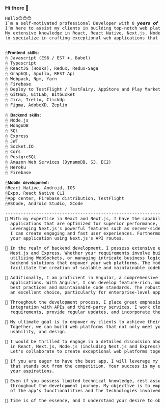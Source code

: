 ### Hi there 👋

<pre>
Hello😊😊😊
I`m a self-motivated professional Developer with 8 𝙮𝙚𝙖𝙧𝙨 𝙤𝙛 𝙚𝙭𝙥𝙚𝙧𝙞𝙚𝙣𝙘𝙚.
I’m here to assist my clients in building top-notch web platforms, enabling them to create outstanding solutions . 
My extensive knowledge in React, React Native, Next.js, Node.js (including Nest.js and Express) allows me 
to specialize in crafting exceptional web applications that provide superior user experiences.
-----------------------------------------------------------------------------------------------------------

🖱𝗙𝗿𝗼𝗻𝘁𝗲𝗻𝗱 𝘀𝗸𝗶𝗹𝗹𝘀:
🖱 Javascript (ES6 / ES7 +, Babel)
🖱 Typescript
🖱 ReactJS (Hooks), Redux, Redux-Saga
🖱 GraphQL, Apollo, REST Api
🖱 Webpack, Npm, Yarn
🖱 Firebase
🖱 Deploy to TestFlight / TestFairy, AppStore and Play Market
🖱 GitHub, GitLab, Bitbucket
🖱 Jira, Trello, ClickUp
🖱 Figma, AdobeXD, Zeplin

🖱 𝗕𝗮𝗰𝗸𝗲𝗻𝗱 𝘀𝗸𝗶𝗹𝗹𝘀:
🖱 Node.js
🖱 MongoDB
🖱 SQL
🖱 Express
🖱 JWT
🖱 Socket.IO
🖱 Cors
🖱 PostgreSQL
🖱 Amazon Web Services (DynamoDB, S3, EC2)
🖱 Heroku
🖱 Firebase

🖱𝗠𝗼𝗯𝗶𝗹𝗲 𝗱𝗲𝘃𝗲𝗹𝗼𝗽𝗺𝗲𝗻𝘁:
🖱React Native, Android, IOS
🖱Expo, React Native CLI
🖱App center, Firebase distribution, TestFlight
🖱VSCode, Android Studio, XCode

-----------------------------------------------------------------------------------------------------------
🚀 With my expertise in React and Next.js, I have the capability to develop dynamic and server-side rendered web 
  applications that are optimized for superior performance, search engine optimization (SEO), and scalability. 
  Leveraging Next.js's powerful features such as server-side rendering, automatic code splitting, and built-in routing, 
  I can create engaging and fast user experiences. Furthermore, I can seamlessly integrate backend functionality into 
  your application using Next.js's API routes.

🚀 In the realm of backend development, I possess extensive experience working with Node.js and its frameworks including 
  Nest.js and Express. Whether your requirements involve building robust RESTful APIs, developing real-time applications 
  utilizing WebSockets, or managing intricate business logic on the server-side, I can provide reliable and efficient 
  backend solutions that empower your web platforms. The modular architecture and TypeScript support offered by Nest.js 
  facilitate the creation of scalable and maintainable codebases.

🚀 Additionally, I am proficient in Angular, a comprehensive framework designed for constructing large-scale web 
  applications. With Angular, I can develop feature-rich, modular, and scalable applications that adhere to industry 
  best practices and maintainable code standards. The robust tooling and extensive ecosystem surrounding Angular make it 
  an excellent choice, particularly for enterprise-level applications.

🚀 Throughout the development process, I place great emphasis on clean code, intuitive user interfaces, and seamless 
  integration with APIs and third-party services. I work closely with my clients to fully comprehend their unique 
  requirements, provide regular updates, and incorporate their feedback at every stage of development.

🚀 My ultimate goal is to empower my clients to achieve their vision and succeed in their digital endeavors. 
  Together, we can build web platforms that not only meet your expectations but surpass them in terms of functionality, 
  usability, and design.

🚀 I would be thrilled to engage in a detailed discussion about your project requirements and showcase how my expertise 
  in React, Next.js, Node.js (including Nest.js and Express), and Angular can contribute to your success. 
  Let's collaborate to create exceptional web platforms together!

🥇 If you are eager to have the best app, I will leverage my expertise and industry best practices to create a product 
  that stands out from the competition. Your success is my utmost priority, and I am committed to helping you achieve 
  your aspirations.

🥇 Even if you possess limited technical knowledge, rest assured that I will provide clear explanations and guidance 
  throughout the development journey. My objective is to empower you and ensure that you possess a profound understanding 
  of the app's functionalities and the technologies involved.

🥇 Time is of the essence, and I understand your desire to obtain top-quality code within the shortest possible timeframe.
</pre>
